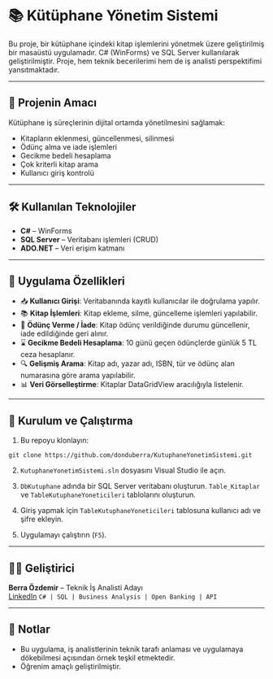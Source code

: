 
# 📚 Kütüphane Yönetim Sistemi

Bu proje, bir kütüphane içindeki kitap işlemlerini yönetmek üzere geliştirilmiş bir masaüstü uygulamadır. C# (WinForms) ve SQL Server kullanılarak geliştirilmiştir. Proje, hem teknik becerilerimi hem de iş analisti perspektifimi yansıtmaktadır.

---

## 🎯 Projenin Amacı

Kütüphane iş süreçlerinin dijital ortamda yönetilmesini sağlamak:
- Kitapların eklenmesi, güncellenmesi, silinmesi
- Ödünç alma ve iade işlemleri
- Gecikme bedeli hesaplama
- Çok kriterli kitap arama
- Kullanıcı giriş kontrolü

---

## 🛠️ Kullanılan Teknolojiler

- **C#** – WinForms
- **SQL Server** – Veritabanı işlemleri (CRUD)
- **ADO.NET** – Veri erişim katmanı

---

## 🧩 Uygulama Özellikleri

- 📥 **Kullanıcı Girişi**: Veritabanında kayıtlı kullanıcılar ile doğrulama yapılır.
- 📚 **Kitap İşlemleri**: Kitap ekleme, silme, güncelleme işlemleri yapılabilir.
- 🔄 **Ödünç Verme / İade**: Kitap ödünç verildiğinde durumu güncellenir, iade edildiğinde geri alınır.
- ⌛ **Gecikme Bedeli Hesaplama**: 10 günü geçen ödünçlerde günlük 5 TL ceza hesaplanır.
- 🔍 **Gelişmiş Arama**: Kitap adı, yazar adı, ISBN, tür ve ödünç alan numarasına göre arama yapılabilir.
- 📊 **Veri Görselleştirme**: Kitaplar DataGridView aracılığıyla listelenir.

---


## 🔧 Kurulum ve Çalıştırma

1. Bu repoyu klonlayın:
```
git clone https://github.com/donduberra/KutuphaneYonetimSistemi.git
```

2. `KutuphaneYonetimSistemi.sln` dosyasını Visual Studio ile açın.

3. `DbKutuphane` adında bir SQL Server veritabanı oluşturun. `Table_Kitaplar` ve `TableKutuphaneYoneticileri` tablolarını oluşturun.

4. Giriş yapmak için `TableKutuphaneYoneticileri` tablosuna kullanıcı adı ve şifre ekleyin.

5. Uygulamayı çalıştırın (`F5`).

---

## 👩‍💼 Geliştirici

**Berra Özdemir** – Teknik İş Analisti Adayı  
[LinkedIn](https://www.linkedin.com/in/döndü-özdemir-business-analyst/) 
`C# | SQL | Business Analysis | Open Banking | API`

---

## 📌 Notlar

- Bu uygulama, iş analistlerinin teknik tarafı anlaması ve uygulamaya dökebilmesi açısından örnek teşkil etmektedir.
- Öğrenim amaçlı geliştirilmiştir.

